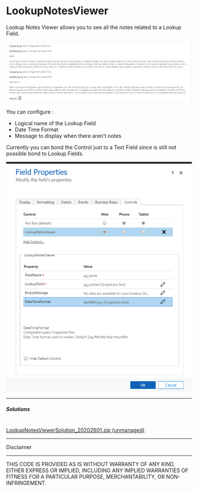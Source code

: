 # LookupNotesViewer



Lookup Notes Viewer allows you to see all the notes related to a Lookup Field.

<img src="Pics/CrmView.png"/>

You can configure :
<ul>
	<li>Logical name of the Lookup Field </li>
	<li>Date Time Format</li>
	<li>Message to display when there aren't notes</li>
</ul>

Currently you can bond the Control just to a Text Field since is still not possible bond to Lookup Fields.

<img src="Pics/Settings.png"/>
<hr/>
<b><h5>Solutions</h5></b>
<br/>
<a href="#">LookupNotesViewerSolution_20202601.zip (unmanaged)</a>


<hr/>
Disclaimer
<hr/>
THIS CODE IS PROVIDED AS IS WITHOUT WARRANTY OF ANY KIND, EITHER EXPRESS OR IMPLIED, INCLUDING ANY IMPLIED WARRANTIES OF FITNESS FOR A PARTICULAR PURPOSE, MERCHANTABILITY, OR NON-INFRINGEMENT.


